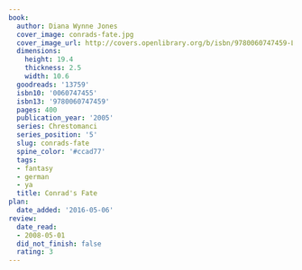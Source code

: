 ```yaml
---
book:
  author: Diana Wynne Jones
  cover_image: conrads-fate.jpg
  cover_image_url: http://covers.openlibrary.org/b/isbn/9780060747459-L.jpg
  dimensions:
    height: 19.4
    thickness: 2.5
    width: 10.6
  goodreads: '13759'
  isbn10: '0060747455'
  isbn13: '9780060747459'
  pages: 400
  publication_year: '2005'
  series: Chrestomanci
  series_position: '5'
  slug: conrads-fate
  spine_color: '#ccad77'
  tags:
  - fantasy
  - german
  - ya
  title: Conrad's Fate
plan:
  date_added: '2016-05-06'
review:
  date_read:
  - 2008-05-01
  did_not_finish: false
  rating: 3
---
```


